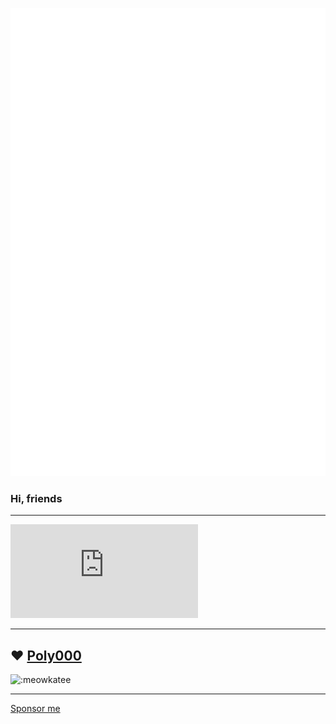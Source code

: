 ![banner](github-metrics.svg)
### Hi, friends
--------------------

[![osu](https://osusig.lolicon.app/sig.php?colour=hexff66aa&uname=pedajilao&pp=1&countryrank)](https://osu.ppy.sh/users/13851970)

--------------------
❤️ [Poly000](https://github.com/poly000)
--------------------

![:meowkatee](https://count.getloli.com/get/@:meowkatee)

--------------------

[Sponsor me](https://afdian.net/a/poly000)


